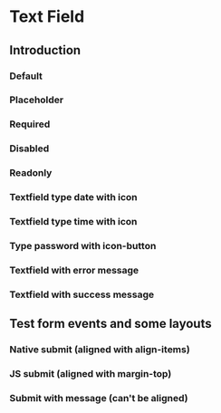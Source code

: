 # Text Field

## Introduction

### Default
<Playground>
  <template>
    <p-text-field-wrapper label="some label">
      <input type="text" name="some-name" placeholder="Some placeholder"/>
    </p-text-field-wrapper> 
    <p-text-field-wrapper label="some label" state="error" message="Some error message">
      <input type="text" name="some-name" placeholder="Some placeholder"/>
    </p-text-field-wrapper>
    <p-text-field-wrapper state="success">
      <span slot="label"><strong>S</strong>ome <a href="#">Label</a><b>!</b></span>
      <input type="text" name="some-name" placeholder="Some placeholder"/>
      <span slot="message"><strong>S</strong>ome <a href="#">Success</a><b>!</b></span>
    </p-text-field-wrapper>
  </template>
</Playground>

### Placeholder
<Playground>    
  <template>
    <p-text-field-wrapper label="Some label">
      <input type="text" name="some-name" placeholder="Some placeholder text"/>
    </p-text-field-wrapper>
  </template>
</Playground>


### Required
<Playground>
  <template>
    <p-text-field-wrapper label="Some label">
      <input type="text" name="some-name" required="true"/>
    </p-text-field-wrapper>
  </template>
</Playground>


### Disabled
<Playground>
  <template>
    <p-text-field-wrapper label="Some label">
      <input type="text" name="some-name" disabled="disabled" />
    </p-text-field-wrapper>
  </template>
</Playground>


### Readonly
<Playground>
  <template>
    <p-text-field-wrapper label="Some label">
      <input type="text" name="some-name" value="Some value" readonly="readonly" />
    </p-text-field-wrapper>
  </template>
</Playground>


### Textfield type date with icon
<Playground>
  <template>
    <p-text-field-wrapper label="Some label">
      <input type="date" name="some-name"/>
    </p-text-field-wrapper>
  </template>
</Playground>

### Textfield type time with icon
<Playground>
  <template>
  <form novalidate>
    <p-text-field-wrapper label="Some label">
      <input type="time" name="some-name"/>
    </p-text-field-wrapper>
   </form>
  </template>
</Playground>


### Type password with icon-button
<Playground>
  <template>
    <p-text-field-wrapper label="Some label">
      <input type="password" name="some-name"/>
    </p-text-field-wrapper>
  </template>
</Playground>


### Textfield with error message
<Playground>
  <template>
    <p-text-field-wrapper label="Some label" state="error" message="Your phone number is not valid.">
      <input type="number" name="some-name" aria-invalid="true" value="01722345678" />
    </p-text-field-wrapper>
  </template>
</Playground>


### Textfield with success message
<Playground>
  <template>
    <p-text-field-wrapper label="Some label" state="success" message="Your phone number is valid.">
      <input type="number" name="some-name" value="01722345678" />
    </p-text-field-wrapper>
  </template>
</Playground>


## Test form events and some layouts

### Native submit (aligned with align-items)
<Playground>
  <template>
    <form novalidate onsubmit="alert('Form submitted')">
    <p-flex align-items="flex-end">
        <p-text-field-wrapper label="Some label">
          <input type="text" name="some-name"/>
        </p-text-field-wrapper>
        <p-button type="submit">Form submit</p-button>
      </p-flex>
     </form>
  </template>
</Playground>

### JS submit (aligned with margin-top)
<Playground>
  <template>
    <form id="form2" novalidate onsubmit="alert('Form submitted')">
     <p-flex>
       <p-text-field-wrapper label="Some label">
        <input type="text" name="some-name"/>
       </p-text-field-wrapper>
       <p-button type="submit" onClick="formSubmit();" style="margin-top: 24px">Form submit</p-button>
      </p-flex>
     </form>
  </template>
</Playground>

### Submit with message (can't be aligned)
<Playground>
  <template>
    <form id="form3" novalidate onsubmit="alert('Form submitted')">
      <p-flex align-items="flex-end">
        <p-text-field-wrapper label="Some very long label which will hopefully break" state="error" message="Fill in the required field" style="width:200px;">
          <input type="text" name="some-name"/>
        </p-text-field-wrapper>
        <p-button type="submit">Form submit</p-button>
      </p-flex>
     </form>
  </template>
</Playground>

<script>
  const formSubmit = function() {
    document.getElementById('form2').submit();
  };
</script>